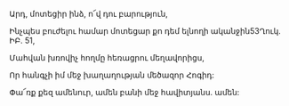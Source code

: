 Արդ, մոտեցիր ինձ, ո՜վ դու բարություն,


Ինչպես բուժելու համար մոտեցար քո դեմ ելնողի ականջին53Ղուկ. ԻԲ. 51,


Մահվան խռովիչ հողմը հեռացրու մեղավորիցս,


Որ հանգչի իմ մեջ խաղաղության մեծազոր Հոգիդ:


Փա՜ռք քեզ ամենուր, ամեն բանի մեջ հավիտյանս. ամեն: